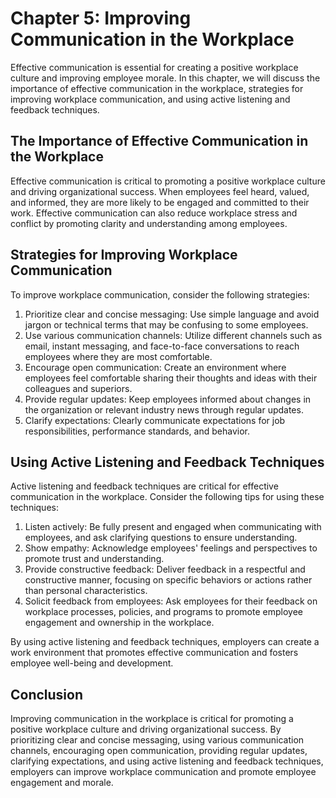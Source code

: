 Chapter 5: Improving Communication in the Workplace
===================================================

Effective communication is essential for creating a positive workplace culture and improving employee morale. In this chapter, we will discuss the importance of effective communication in the workplace, strategies for improving workplace communication, and using active listening and feedback techniques.

The Importance of Effective Communication in the Workplace
----------------------------------------------------------

Effective communication is critical to promoting a positive workplace culture and driving organizational success. When employees feel heard, valued, and informed, they are more likely to be engaged and committed to their work. Effective communication can also reduce workplace stress and conflict by promoting clarity and understanding among employees.

Strategies for Improving Workplace Communication
------------------------------------------------

To improve workplace communication, consider the following strategies:

1. Prioritize clear and concise messaging: Use simple language and avoid jargon or technical terms that may be confusing to some employees.
2. Use various communication channels: Utilize different channels such as email, instant messaging, and face-to-face conversations to reach employees where they are most comfortable.
3. Encourage open communication: Create an environment where employees feel comfortable sharing their thoughts and ideas with their colleagues and superiors.
4. Provide regular updates: Keep employees informed about changes in the organization or relevant industry news through regular updates.
5. Clarify expectations: Clearly communicate expectations for job responsibilities, performance standards, and behavior.

Using Active Listening and Feedback Techniques
----------------------------------------------

Active listening and feedback techniques are critical for effective communication in the workplace. Consider the following tips for using these techniques:

1. Listen actively: Be fully present and engaged when communicating with employees, and ask clarifying questions to ensure understanding.
2. Show empathy: Acknowledge employees' feelings and perspectives to promote trust and understanding.
3. Provide constructive feedback: Deliver feedback in a respectful and constructive manner, focusing on specific behaviors or actions rather than personal characteristics.
4. Solicit feedback from employees: Ask employees for their feedback on workplace processes, policies, and programs to promote employee engagement and ownership in the workplace.

By using active listening and feedback techniques, employers can create a work environment that promotes effective communication and fosters employee well-being and development.

Conclusion
----------

Improving communication in the workplace is critical for promoting a positive workplace culture and driving organizational success. By prioritizing clear and concise messaging, using various communication channels, encouraging open communication, providing regular updates, clarifying expectations, and using active listening and feedback techniques, employers can improve workplace communication and promote employee engagement and morale.
